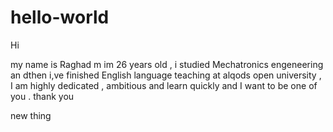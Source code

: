 # hello-world
Hi

my name is Raghad m im 26 years old , i studied Mechatronics engeneering an dthen i,ve finished English language teaching at alqods open university , I am highly dedicated , ambitious and learn quickly and I want to be one of you . 
thank you 

new thing


